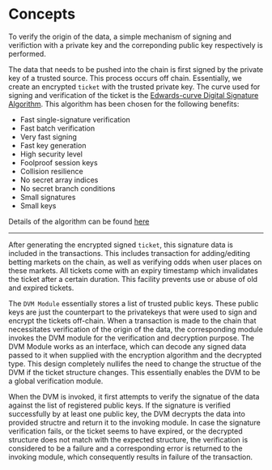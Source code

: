 # **Concepts**

To verify the origin of the data, a simple mechanism of signing and verifiction with a private key and the correponding public key respectively is performed.

The data that needs to be pushed into the chain is first signed by the private key of a trusted source. This process occurs off chain. Essentially, we create an encrypted `ticket` with the trusted private key. The curve used for signing and verification of the ticket is the [Edwards-curve Digital Signature Algorithm](https://en.wikipedia.org/wiki/EdDSA). This algorithm has been chosen for the following benefits:

- Fast single-signature verification
- Fast batch verification
- Very fast signing
- Fast key generation
- High security level
- Foolproof session keys
- Collision resilience
- No secret array indices
- No secret branch conditions
- Small signatures
- Small keys

Details of the algorithm can be found [here](https://ed25519.cr.yp.to/)

---

After generating the encrypted signed `ticket`, this signature data is included in the transactions. This includes transaction for adding/editing betting markets on the chain, as well as verifying odds when user places on these markets. All tickets come with an expiry timestamp which invalidates the ticket after a certain duration. This facility prevents use or abuse of old and expired tickets.

The `DVM Module` essentially stores a list of trusted public keys. These public keys are just the counterpart to the privatekeys that were used to sign and encrypt the tickets off-chain. When a transaction is made to the chain that necessitates verification of the origin of the data, the corresponding module invokes the DVM module for the verification and decryption purpose. The DVM Module works as an interface, which can decode any signed data passed to it when supplied with the encryption algorithm and the decrypted type. This design completely nullifes the need to change the structue of the DVM if the ticket structure changes. This essentially enables the DVM to be a global verification module.

When the DVM is invoked, it first attempts to verify the signatue of the data against the list of registered public keys. If the signature is verified successfully by at least one public key, the DVM decrypts the data into provided structre and return it to the invoking module. In case the signature verification fails, or the ticket seems to have expired, or the decrypted structure does not match with the expected structure, the verification is considered to be a failure and a corresponding error is returned to the invoking module, which consequently results in failure of the transaction.
